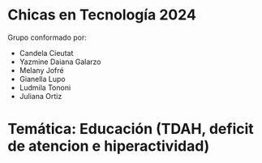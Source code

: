 # Chicas en Tecnología 2024
Grupo conformado por:
- Candela Cieutat
- Yazmine Daiana Galarzo
- Melany Jofré
- Gianella Lupo
- Ludmila Tononi
- Juliana Ortiz
# Temática: Educación (TDAH, deficit de atencion e hiperactividad)
